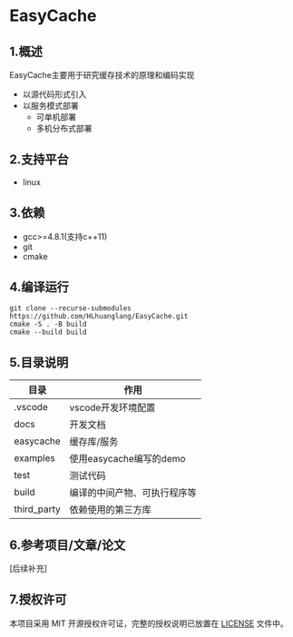 # EasyCache

## 1.概述

EasyCache主要用于研究缓存技术的原理和编码实现
- 以源代码形式引入
- 以服务模式部署
    - 可单机部署
    - 多机分布式部署

## 2.支持平台
- linux

## 3.依赖
- gcc>=4.8.1(支持c++11)
- git
- cmake

## 4.编译运行
```
git clone --recurse-submodules https://github.com/HLhuanglang/EasyCache.git
cmake -S . -B build
cmake --build build
```

## 5.目录说明

| 目录         | 作用                                               |
| ------------ | -------------------------------------------------- |
| .vscode      | vscode开发环境配置                                 |
| docs         | 开发文档                                           |
| easycache     | 缓存库/服务       |
| examples     | 使用easycache编写的demo       |
| test         | 测试代码                                           |
| build        | 编译的中间产物、可执行程序等     |
| third_party      | 依赖使用的第三方库                                 |


## 6.参考项目/文章/论文

[后续补充]

## 7.授权许可
本项目采用 MIT 开源授权许可证，完整的授权说明已放置在 [LICENSE](LICENSE) 文件中。
